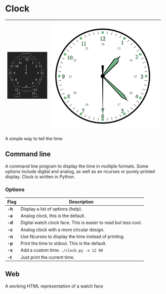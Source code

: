# Clock

| ![Screenshot of ascii analog clock](clock.png) | ![Screenshot of web](web-clock.png) |
| - | - |

A simple way to tell the time

## Command line

A command line program to display the time in multiple formats. Some options include digital and analog, as well as an ncurses or purely printed display. Clock is written in Python.

### Options

| Flag   | Description                                                     |
| ------ | --------------------------------------------------------------- |
| **-h** | Display a list of options (help).                               |
| **-a** | Analog clock, this is the default.                              |
| **-d** | Digital watch clock face. This is easier to read but less cool. |
| **-c** | Analog clock with a more circular design.                       |
| **-n** | Use Ncurses to display the time instead of printing.            |
| **-p** | Print the time to stdout. This is the default.                  |
| **-x** | Add a custom time. `./clock.py -x 12 00`                        |
| **-t** | Just print the current time.                                    |

## Web

A working HTML representation of a watch face
